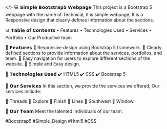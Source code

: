 </>  💻 𝗦𝗶𝗺𝗽𝗹𝗲 𝗕𝗼𝗼𝘁𝘀𝘁𝗿𝗮𝗽𝟱 𝗪𝗲𝗯𝗽𝗮𝗴𝗲
This project is a Bootstrap 5 webpage with the name of Technical, It is simple webpage, It is a Responsive design that clearly defines information about the sections.

📊 𝗧𝗮𝗯𝗹𝗲 𝗼𝗳 𝗖𝗼𝗻𝘁𝗲𝗻𝘁𝘀
• Features • Technologies Used • Services • Portfolio • Our Productive team

🎯 𝗙𝗲𝗮𝘁𝘂𝗿𝗲𝘀
🔹 Responsive design using Bootstrap 5 framework. 🔹 Clearly defined sections to provide information about the services, portfolios, and team. 🔹 Easy navigation for users to explore different sections of the website. 🔹 Simple and Easy design.

🚀 𝗧𝗲𝗰𝗵𝗻𝗼𝗹𝗼𝗴𝗶𝗲𝘀 𝗨𝘀𝗲𝗱
✔️ HTML5 ✔️ CSS ✔️ Bootstrap 5

🔁 𝗢𝘂𝗿 𝗦𝗲𝗿𝘃𝗶𝗰𝗲𝘀
In this section, we provide the services we offered, Our services include:

📌 Threads 📌 Explore 📌 Finish 📌 Lines 📌 Southwest 📌 Window

👥 𝗢𝘂𝗿 𝗧𝗲𝗮𝗺
Meet the talented individuals of our team.

#Bootstrap5 #Simple_Design #Html5 #CSS
